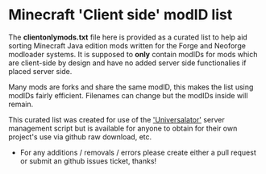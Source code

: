 # Minecraft 'Client side' modID list  

The **clientonlymods.txt** file here is provided as a curated list to help aid sorting Minecraft Java edition mods written for the Forge and Neoforge modloader systems.  It is supposed to **only** contain modIDs for mods which are client-side by design and have no added server side functionalies if placed server side.  

Many mods are forks and share the same modID, this makes the list using modIDs fairly efficient.  Filenames can change but the modIDs inside will remain.  

This curated list was created for use of the ['Universalator'](https://github.com/nanonestor/universalator/wiki) server management script but is available for anyone to obtain for their own project's use via github raw download, etc.  

- For any additions / removals / errors please create either a pull request or submit an github issues ticket, thanks!  
